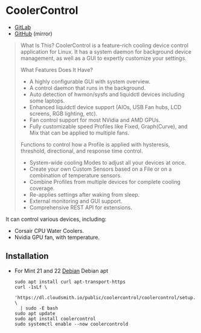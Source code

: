# CoolerControl

- [GitLab](https://gitlab.com/coolercontrol/coolercontrol)
- [GitHub](https://github.com/codifryed/coolercontrol) (mirror)

>What Is This?
CoolerControl is a feature-rich cooling device control application for Linux. It has a system daemon
for background device management, as well as a GUI to expertly customize your settings.
>
>What Features Does It Have?
>
>- A highly configurable GUI with system overview.
>- A control daemon that runs in the background.
>- Auto detection of hwmon/sysfs and liquidctl devices including some laptops.
>- Enhanced liquidctl device support (AIOs, USB Fan hubs, LCD screens, RGB lighting, etc).
>- Fan control support for most NVidia and AMD GPUs.
>- Fully customizable speed Profiles like Fixed, Graph(Curve), and Mix that can be applied to
multiple fans.
>
>Functions to control how a Profile is applied with hysteresis, threshold, directional, and
response time control.
>- System-wide cooling Modes to adjust all your devices at once.
>- Create your own Custom Sensors based on a File or on a combination of temperature sensors.
>- Combine Profiles from multiple devices for complete cooling coverage.
>- Re-applies settings after waking from sleep.
>- External monitoring and GUI support.
>- Comprehensive REST API for extensions.

It can control various devices, including:
- Corsair CPU Water Coolers. 
- Nvidia GPU fan, with temperature.

## Installation

- For Mint 21 and 22 [Debian](https://gitlab.com/coolercontrol/coolercontrol#debian) Debian apt
    ```shell
    sudo apt install curl apt-transport-https
    curl -1sLf \
      'https://dl.cloudsmith.io/public/coolercontrol/coolercontrol/setup.deb.sh' \
      | sudo -E bash
    sudo apt update
    sudo apt install coolercontrol
    sudo systemctl enable --now coolercontrold
    ```
